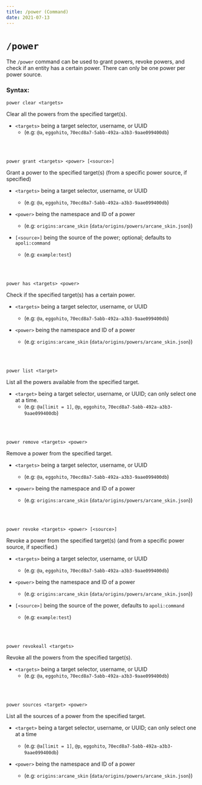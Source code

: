 ```yaml
---
title: /power (Command)
date: 2021-07-13
---
```


# `/power`

The `/power` command can be used to grant powers, revoke powers, and check if an entity has a certain power. There can only be one power per power source.

### Syntax:

```mcfunction
power clear <targets>
```
Clear all the powers from the specified target(s).
<br>

* `<targets>` being a target selector, username, or UUID
    * (e.g: `@a`, `eggohito`, `70ecd8a7-5abb-492a-a3b3-9aae099400db`)
<br>
<br>

```mcfunction
power grant <targets> <power> [<source>]
```
Grant a power to the specified target(s) (from a specific power source, if specified)
<br>

* `<targets>` being a target selector, username, or UUID
    * (e.g: `@a`, `eggohito`, `70ecd8a7-5abb-492a-a3b3-9aae099400db`)

* `<power>` being the namespace and ID of a power
    * (e.g: `origins:arcane_skin` (`data/origins/powers/arcane_skin.json`))

* `[<source>]` being the source of the power; optional; defaults to `apoli:command`
    * (e.g: `example:test`)
<br>
<br>

```mcfunction
power has <targets> <power>
```
Check if the specified target(s) has a certain power.
<br>

* `<targets>` being a target selector, username, or UUID
    * (e.g: `@a`, `eggohito`, `70ecd8a7-5abb-492a-a3b3-9aae099400db`)

* `<power>` being the namespace and ID of a power
    * (e.g: `origins:arcane_skin` (`data/origins/powers/arcane_skin.json`))
<br>
<br>

```mcfunction
power list <target>
```
List all the powers available from the specified target.
<br>

* `<target>` being a target selector, username, or UUID; can only select one at a time.
    * (e.g: `@a[limit = 1]`, `@p`, `eggohito`, `70ecd8a7-5abb-492a-a3b3-9aae099400db`)
<br>
<br>

```mcfunction
power remove <targets> <power>
```
Remove a power from the specified target.
<br>

* `<targets>` being a target selector, username, or UUID
    * (e.g: `@a`, `eggohito`, `70ecd8a7-5abb-492a-a3b3-9aae099400db`)

* `<power>` being the namespace and ID of a power
    * (e.g: `origins:arcane_skin` (`data/origins/powers/arcane_skin.json`))
<br>
<br>

```mcfunction
power revoke <targets> <power> [<source>]
```
Revoke a power from the specified target(s) (and from a specific power source, if specified.)
<br>

* `<targets>` being a target selector, username, or UUID
    * (e.g: `@a`, `eggohito`, `70ecd8a7-5abb-492a-a3b3-9aae099400db`)

* `<power>` being the namespace and ID of a power
    * (e.g: `origins:arcane_skin` (`data/origins/powers/arcane_skin.json`))

* `[<source>]` being the source of the power, defaults to `apoli:command`
    * (e.g: `example:test`)
<br>
<br>

```mcfunction
power revokeall <targets>
```
Revoke all the powers from the specified target(s).
<br>

* `<targets>` being a target selector, username, or UUID
    * (e.g: `@a`, `eggohito`, `70ecd8a7-5abb-492a-a3b3-9aae099400db`)
<br>
<br>

```mcfunction
power sources <target> <power>
```
List all the sources of a power from the specified target.
<br>

* `<target>` being a target selector, username, or UUID; can only select one at a time
    * (e.g: `@a[limit = 1]`, `@p`, `eggohito`, `70ecd8a7-5abb-492a-a3b3-9aae099400db`)

* `<power>` being the namespace and ID of a power
    * (e.g: `origins:arcane_skin` (`data/origins/powers/arcane_skin.json`))